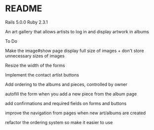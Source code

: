 # README

Rails 5.0.0
Ruby 2.3.1

An art gallery that allows artists to log in and display artwork in albums


To Do

Make the image#show page display full size of images + don't store unnecessary sizes of images

Resize the width of the forms

Implement the contact artist buttons

Add ordering to the albums and pieces, controlled by owner

autofill the form when you add a new piece from the album page

add confirmations and required fields on forms and buttons

improve the navigation from pages when new art/albums are created

refactor the ordering system so make it easier to use